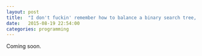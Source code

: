 ```yaml
---
layout: post
title:  "I don't fuckin' remember how to balance a binary search tree, and that's perfectly OK"
date:   2015-08-19 22:54:00
categories: programming
---
```

Coming soon.